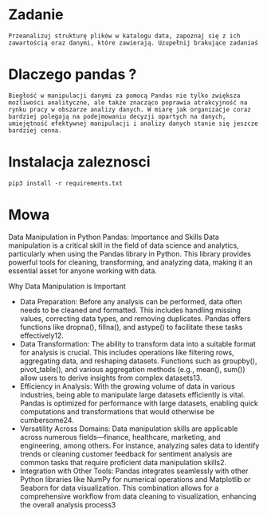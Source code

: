 # Zadanie
`Przeanalizuj strukturę plików w katalogu data, zapoznaj się z ich zawartością oraz danymi, które zawierają. Uzupełnij brakujące zadaniaś`

# Dlaczego pandas ?

`Biegłość w manipulacji danymi za pomocą Pandas nie tylko zwiększa możliwości analityczne, ale także znacząco poprawia atrakcyjność na rynku pracy w obszarze analizy danych. W miarę jak organizacje coraz bardziej polegają na podejmowaniu decyzji opartych na danych, umiejętność efektywnej manipulacji i analizy danych stanie się jeszcze bardziej cenna.`

# Instalacja zaleznosci 

`pip3 install -r requirements.txt`

# Mowa
Data Manipulation in Python Pandas: Importance and Skills
Data manipulation is a critical skill in the field of data science and analytics, particularly when using the Pandas library in Python. This library provides powerful tools for cleaning, transforming, and analyzing data, making it an essential asset for anyone working with data.

Why Data Manipulation is Important
- Data Preparation: Before any analysis can be performed, data often needs to be cleaned and formatted. This includes handling missing values, correcting data types, and removing duplicates. Pandas offers functions like dropna(), fillna(), and astype() to facilitate these tasks effectively12.
- Data Transformation: The ability to transform data into a suitable format for analysis is crucial. This includes operations like filtering rows, aggregating data, and reshaping datasets. Functions such as groupby(), pivot_table(), and various aggregation methods (e.g., mean(), sum()) allow users to derive insights from complex datasets13.
- Efficiency in Analysis: With the growing volume of data in various industries, being able to manipulate large datasets efficiently is vital. Pandas is optimized for performance with large datasets, enabling quick computations and transformations that would otherwise be cumbersome24.
- Versatility Across Domains: Data manipulation skills are applicable across numerous fields—finance, healthcare, marketing, and engineering, among others. For instance, analyzing sales data to identify trends or cleaning customer feedback for sentiment analysis are common tasks that require proficient data manipulation skills2.
- Integration with Other Tools: Pandas integrates seamlessly with other Python libraries like NumPy for numerical operations and Matplotlib or Seaborn for data visualization. This combination allows for a comprehensive workflow from data cleaning to visualization, enhancing the overall analysis process3